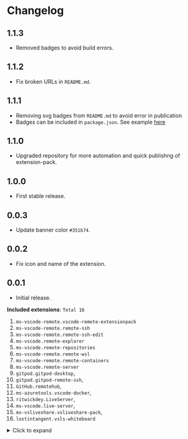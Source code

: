 # Changelog

## 1.1.3

- Removed badges to avoid build errors.

## 1.1.2

- Fix broken URLs in `README.md`.

## 1.1.1

- Removing svg badges from `README.md` to avoid error in publication
- Badges can be included in `package.json`. See example [here](https://learn.microsoft.com/en-us/azure/devops/extend/develop/manifest?view=azure-devops#supported-badge-services)

## 1.1.0

- Upgraded repository for more automation and quick publishng of extension-pack.

## 1.0.0

- First stable release.

## 0.0.3

- Update banner color `#351b74`.

## 0.0.2

- Fix icon and name of the extension.

## 0.0.1

- Initial release.

**Included extensions**: `Total 16`

1. `ms-vscode-remote.vscode-remote-extensionpack`
1. `ms-vscode-remote.remote-ssh`
1. `ms-vscode-remote.remote-ssh-edit`
1. `ms-vscode.remote-explorer`
1. `ms-vscode.remote-repositories`
1. `ms-vscode-remote.remote-wsl`
1. `ms-vscode-remote.remote-containers`
1. `ms-vscode.remote-server`
1. `gitpod.gitpod-desktop`,
1. `gitpod.gitpod-remote-ssh`,
1. `GitHub.remotehub`,
1. `ms-azuretools.vscode-docker`,
1. `ritwickdey.LiveServer`,
1. `ms-vscode.live-server`,
1. `ms-vsliveshare.vsliveshare-pack`,
1. `lostintangent.vsls-whiteboard`

<details>
<summary>Click to expand</summary>
<p>

```sh
ms-vscode-remote.vscode-remote-extensionpack
ms-vscode-remote.remote-ssh
ms-vscode-remote.remote-ssh-edit
ms-vscode.remote-explorer
ms-vscode.remote-repositories
ms-vscode-remote.remote-wsl
ms-vscode-remote.remote-containers
ms-vscode.remote-server
gitpod.gitpod-desktop
gitpod.gitpod-remote-ssh
GitHub.remotehub
ms-azuretools.vscode-docker
ritwickdey.LiveServer
ms-vscode.live-server
ms-vsliveshare.vsliveshare-pack
lostintangent.vsls-whiteboard
```

</p>
</details>
